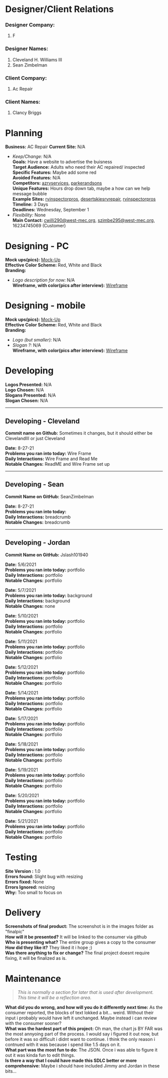 # Designer/Client Relations

### **Designer Company:**

1. F

### **Designer Names:**

1. Cleveland H. Williams III
2. Sean Zimbelman

### **Client Company:**

1. Ac Repair

### **Client Names:**

1. Clancy Briggs

# Planning

**Business:** AC Repair
**Current Site:** N/A

- _Keep/Change:_ N/A  
  **Goals:** Have a website to advertise the buisness  
  **Target Audience:** Adults who need their AC repaired/ inspected  
  **Specific Features:** Maybe add some red  
  **Avoided Features:** N/A  
  **Competitors:** [azrvservices](http://www.azrvservices.com/air-conditioning-service-repair/), [parkerandsons](https://www.parkerandsons.com/cooling/)  
  **Unique Features:** Hours drop down tab, maybe a how can we help message bubble  
  **Example Sites:** [rvinspectorpros](https://rvinspectorpros.com/), [desertskiesrvrepair](https://desertskiesrvrepair.com/), [rvinspectorpros](https://onetrout.com/)  
  **Timeline:** 3 Days  
  **Deadlines:** Wednesday, September 1
- _Flexibility:_ None  
  **Main Contact:** cwilli290@west-mec.org, szimbe295@west-mec.org, 16234745069 (Customer)

# Designing - PC

**Mock ups(pics):** [Mock-Up](mockup.jpeg)  
**Effective Color Scheme:** Red, White and Black  
**Branding:**

- _Logo description for now:_ N/A  
  **Wireframe, with color(pics after interview):** [Wireframe](wireframe.png)

# Designing - mobile

**Mock ups(pics):** [Mock-Up](mockup.jpeg)  
**Effective Color Scheme:** Red, White and Black  
**Branding:**

- _Logo (but smaller):_ N/A
- _Slogan ?:_ N/A  
  **Wireframe, with color(pics after interview):** [Wireframe](MobileWireframe.png)

# Developing

**Logos Presented:** N/A  
**Logo Chosen:** N/A  
**Slogans Presented:** N/A  
**Slogan Chosen:** N/A

---

## Developing - Cleveland

**Commit name on Github:** Sometimes it changes, but it should either be ClevelandIII or just Cleveland

**Date:** 8-27-21  
**Problems you ran into today:** Wire Frame  
**Daily Interactions:** Wire Frame and Read Me  
**Notable Changes:** ReadME and Wire Frame set up

---

## Developing - Sean

**Commit Name on GitHub:** SeanZimbelman  

**Date:** 8-27-21  
**Problems you ran into today:**  
**Daily Interactions:** breadcrumb  
**Notable Changes:** breadcrumb

---

## Developing - Jordan

**Commit Name on GitHub:** Jslash101940

**Date:** 5/6/2021  
**Problems you ran into today:** portfolio  
**Daily Interactions:** portfolio  
**Notable Changes:** portfolio

**Date:** 5/7/2021  
**Problems you ran into today:** background  
**Daily Interactions:** background  
**Notable Changes:** none

**Date:** 5/10/2021  
**Problems you ran into today:** portfolio  
**Daily Interactions:** portfolio  
**Notable Changes:** portfolio

**Date:** 5/11/2021  
**Problems you ran into today:** portfolio  
**Daily Interactions:** portfolio  
**Notable Changes:** portfolio

**Date:** 5/12/2021  
**Problems you ran into today:** portfolio  
**Daily Interactions:** portfolio  
**Notable Changes:** portfolio

**Date:** 5/14/2021  
**Problems you ran into today:** portfolio  
**Daily Interactions:** portfolio  
**Notable Changes:** portfolio

**Date:** 5/17/2021  
**Problems you ran into today:** portfolio  
**Daily Interactions:** portfolio  
**Notable Changes:** portfolio

**Date:** 5/18/2021  
**Problems you ran into today:** portfolio  
**Daily Interactions:** portfolio  
**Notable Changes:** portfolio

**Date:** 5/19/2021  
**Problems you ran into today:** portfolio  
**Daily Interactions:** portfolio  
**Notable Changes:** portfolio

**Date:** 5/20/2021  
**Problems you ran into today:** portfolio  
**Daily Interactions:** portfolio  
**Notable Changes:** portfolio

**Date:** 5/21/2021  
**Problems you ran into today:** portfolio  
**Daily Interactions:** portfolio  
**Notable Changes:** portfolio

# Testing

**Site Version :** 1.0  
**Errors found:** Slight bug with resizing  
**Errors fixed:** None  
**Errors Ignored:** resizing  
**Why:** Too small to focus on

# Delivery

**Screenshots of final product:** The screenshot is in the images folder as "finalpic"  
**How will it be presented?** It will be linked to the consumer via github  
**Who is presenting what?** The entire group gives a copy to the consumer  
**How did they like it?** They liked it i hope ;)  
**Was there anything to fix or change?** The final project doesnt require fixing, it will be finalized as is.

# Maintenance

> _This is normally a section for later that is used after development. This time it will be a reflection area._

**What did you do wrong, and how will you do it differently next time:** As the consumer reported, the blocks of text lokked a bit... weird. Without their input i probably would have left it unchanged. Maybe instead i can review with the consumer sooner?  
**What was the hardest part of this project:** Oh man, the chart js BY FAR was the most annyoing part of the process. I would say i figured it out now, but before it was so difficult i didnt want to continue. I think the only reason i contnued with it was because i spend like 1.5 days on it.  
**What part was the most fun to do:** The JSON. Once i was able to figure it out it was kinda fun to edit things.  
**Is there a way that I could have made this SDLC better or more comprehensive:** Maybe i should have included Jimmy and Jordan in these bits...
